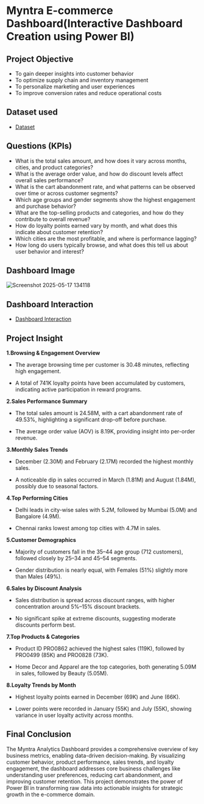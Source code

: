 # Myntra E-commerce Dashboard(Interactive Dashboard Creation using Power BI)
## Project Objective
* To gain deeper insights into customer behavior
* To optimize supply chain and inventory management
* To personalize marketing and user experiences
* To improve conversion rates and reduce operational costs

## Dataset used 
- <a href="https://github.com/AmiteshBatham15/Myntra-Analytics-Dashboard/blob/main/Myntra_Analytics_Dataset.csv">Dataset</a>

## Questions (KPIs)
* What is the total sales amount, and how does it vary across months, cities, and product categories?
* What is the average order value, and how do discount levels affect overall sales performance?
* What is the cart abandonment rate, and what patterns can be observed over time or across customer segments?
* Which age groups and gender segments show the highest engagement and purchase behavior?
* What are the top-selling products and categories, and how do they contribute to overall revenue?
* How do loyalty points earned vary by month, and what does this indicate about customer retention?
* Which cities are the most profitable, and where is performance lagging?
* How long do users typically browse, and what does this tell us about user behavior and interest?

## Dashboard Image
![Screenshot 2025-05-17 134118](https://github.com/user-attachments/assets/09d7a1c9-d828-4bcd-9580-2ebd209fdd06)

## Dashboard Interaction
- <a href="https://github.com/AmiteshBatham15/Myntra-Analytics-Dashboard/blob/main/Myntra%20Analytics%20Dashboard.pbix">Dashboard Interaction<a/>
  
## Project Insight
**1.Browsing & Engagement Overview**

* The average browsing time per customer is 30.48 minutes, reflecting high engagement.

* A total of 741K loyalty points have been accumulated by customers, indicating active participation in reward programs.

**2.Sales Performance Summary**

* The total sales amount is 24.58M, with a cart abandonment rate of 49.53%, highlighting a significant drop-off before purchase.

* The average order value (AOV) is 8.19K, providing insight into per-order revenue.

**3.Monthly Sales Trends**

* December (2.30M) and February (2.17M) recorded the highest monthly sales.

* A noticeable dip in sales occurred in March (1.81M) and August (1.84M), possibly due to seasonal factors.

**4.Top Performing Cities**

* Delhi leads in city-wise sales with 5.2M, followed by Mumbai (5.0M) and Bangalore (4.9M).

* Chennai ranks lowest among top cities with 4.7M in sales.

**5.Customer Demographics**

* Majority of customers fall in the 35–44 age group (712 customers), followed closely by 25–34 and 45–54 segments.

* Gender distribution is nearly equal, with Females (51%) slightly more than Males (49%).

**6.Sales by Discount Analysis**

* Sales distribution is spread across discount ranges, with higher concentration around 5%–15% discount brackets.

* No significant spike at extreme discounts, suggesting moderate discounts perform best.

**7.Top Products & Categories**

* Product ID PRO0862 achieved the highest sales (119K), followed by PRO0499 (85K) and PRO0828 (73K).

* Home Decor and Apparel are the top categories, both generating 5.09M in sales, followed by Beauty (5.05M).

**8.Loyalty Trends by Month**

* Highest loyalty points earned in December (69K) and June (66K).

* Lower points were recorded in January (55K) and July (55K), showing variance in user loyalty activity across months.

## Final Conclusion
The Myntra Analytics Dashboard provides a comprehensive overview of key business metrics, enabling data-driven decision-making. By visualizing customer behavior, product performance, sales trends, and loyalty engagement, the dashboard addresses core business challenges like understanding user preferences, reducing cart abandonment, and improving customer retention. This project demonstrates the power of Power BI in transforming raw data into actionable insights for strategic growth in the e-commerce domain.

  


